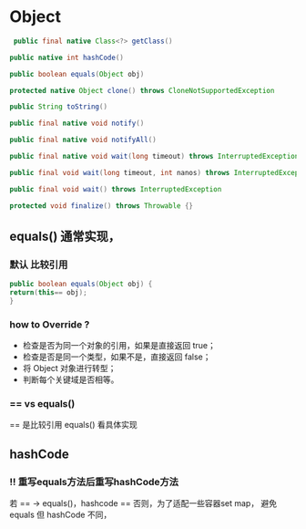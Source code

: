 # Object
```java 
 public final native Class<?> getClass()

public native int hashCode()

public boolean equals(Object obj)

protected native Object clone() throws CloneNotSupportedException

public String toString()

public final native void notify()

public final native void notifyAll()

public final native void wait(long timeout) throws InterruptedException

public final void wait(long timeout, int nanos) throws InterruptedException

public final void wait() throws InterruptedException

protected void finalize() throws Throwable {}

```

## equals() 通常实现，
### 默认 比较引用
```java
public boolean equals(Object obj) {
return(this== obj);
}
```
### how to Override ? 
 - 检查是否为同一个对象的引用，如果是直接返回 true；
 - 检查是否是同一个类型，如果不是，直接返回 false；
 - 将 Object 对象进行转型；
 - 判断每个关键域是否相等。

### == vs equals()
== 是比较引用
equals() 看具体实现

## hashCode


### !! 重写equals方法后重写hashCode方法
若 == -> equals()，hashcode ==
否则，为了适配一些容器set map， 避免equals 但 hashCode 不同，
